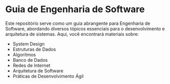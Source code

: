 # Guia de Engenharia de Software
Este repositório serve como um guia abrangente para Engenharia de Software, abordando diversos tópicos essenciais para o desenvolvimento e arquitetura de sistemas. Aqui, você encontrará materiais sobre:

- System Design
- Estruturas de Dados
- Algoritmos
- Banco de Dados
- Redes de Internet
- Arquitetura de Software
- Práticas de Desenvolvimento Ágil
